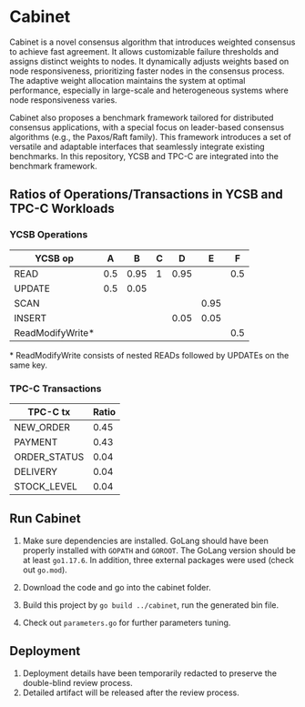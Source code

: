 # Cabinet

Cabinet is a novel consensus algorithm that introduces weighted consensus to achieve fast agreement. It allows customizable failure thresholds and assigns distinct weights to nodes. It dynamically adjusts weights based on node responsiveness, prioritizing faster nodes in the consensus process. The adaptive weight allocation maintains the system at optimal performance, especially in large-scale and heterogeneous systems where node responsiveness varies. 

Cabinet also proposes a benchmark framework tailored for distributed consensus applications, with a special focus on leader-based consensus algorithms (e.g., the Paxos/Raft family). This framework introduces a set of versatile and adaptable interfaces that seamlessly integrate existing benchmarks. In this repository, YCSB and TPC-C are integrated into the benchmark framework.

## Ratios of Operations/Transactions in YCSB and TPC-C Workloads

### YCSB Operations

| **YCSB op**       | **A** | **B**  | **C** | **D**  | **E**  | **F**  |
|--------------------|-------|--------|-------|--------|--------|--------|
| READ              | 0.5   | 0.95   | 1     | 0.95   |        | 0.5    |
| UPDATE            | 0.5   | 0.05   |       |        |        |        |
| SCAN              |       |        |       |        | 0.95   |        |
| INSERT            |       |        |       | 0.05   | 0.05   |        |
| ReadModifyWrite*  |       |        |       |        |        | 0.5    |

\* ReadModifyWrite consists of nested READs followed by UPDATEs on the same key.

### TPC-C Transactions

| **TPC-C tx**      | **Ratio** |
|--------------------|-----------|
| NEW_ORDER         | 0.45      |
| PAYMENT           | 0.43      |
| ORDER_STATUS      | 0.04      |
| DELIVERY          | 0.04      |
| STOCK_LEVEL       | 0.04      |


## Run Cabinet
1. Make sure dependencies are installed. GoLang should have been properly installed with `GOPATH` and `GOROOT`. The GoLang version should be at least `go1.17.6`. In addition, three external packages were used (check out `go.mod`).

2. Download the code and go into the cabinet folder.
3. Build this project by `go build ../cabinet`, run the generated bin file.
4. Check out `parameters.go` for further parameters tuning.


## Deployment
1. Deployment details have been temporarily redacted to preserve the double-blind review process.
2. Detailed artifact will be released after the review process.